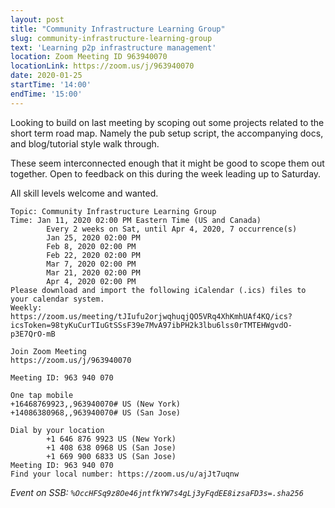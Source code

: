 ```yaml
---
layout: post
title: "Community Infrastructure Learning Group"
slug: community-infrastructure-learning-group
text: 'Learning p2p infrastructure management'
location: Zoom Meeting ID 963940070
locationLink: https://zoom.us/j/963940070
date: 2020-01-25
startTime: '14:00'
endTime: '15:00'
---
```


Looking to build on last meeting by scoping out some projects related to the short term road map. Namely the pub setup script, the accompanying docs, and blog/tutorial style walk through.

These seem interconnected enough that it might be good to scope them out together. Open to feedback on this during the week leading up to Saturday.

All skill levels welcome and wanted.

```
Topic: Community Infrastructure Learning Group
Time: Jan 11, 2020 02:00 PM Eastern Time (US and Canada)
        Every 2 weeks on Sat, until Apr 4, 2020, 7 occurrence(s)
        Jan 25, 2020 02:00 PM
        Feb 8, 2020 02:00 PM
        Feb 22, 2020 02:00 PM
        Mar 7, 2020 02:00 PM
        Mar 21, 2020 02:00 PM
        Apr 4, 2020 02:00 PM
Please download and import the following iCalendar (.ics) files to your calendar system.
Weekly: https://zoom.us/meeting/tJIufu2orjwqhuqjQO5VRq4XhKmhUAf4KQ/ics?icsToken=98tyKuCurTIuGtSSsF39e7MvA97ibPH2k3lbu6lss0rTMTEHWgvdO-p3E7QrO-mB

Join Zoom Meeting
https://zoom.us/j/963940070

Meeting ID: 963 940 070

One tap mobile
+16468769923,,963940070# US (New York)
+14086380968,,963940070# US (San Jose)

Dial by your location
        +1 646 876 9923 US (New York)
        +1 408 638 0968 US (San Jose)
        +1 669 900 6833 US (San Jose)
Meeting ID: 963 940 070
Find your local number: https://zoom.us/u/ajJt7uqnw
```

_Event on SSB: `%OccHFSq9z8Oe46jntfkYW7s4gLj3yFqdEE8izsaFD3s=.sha256`_

